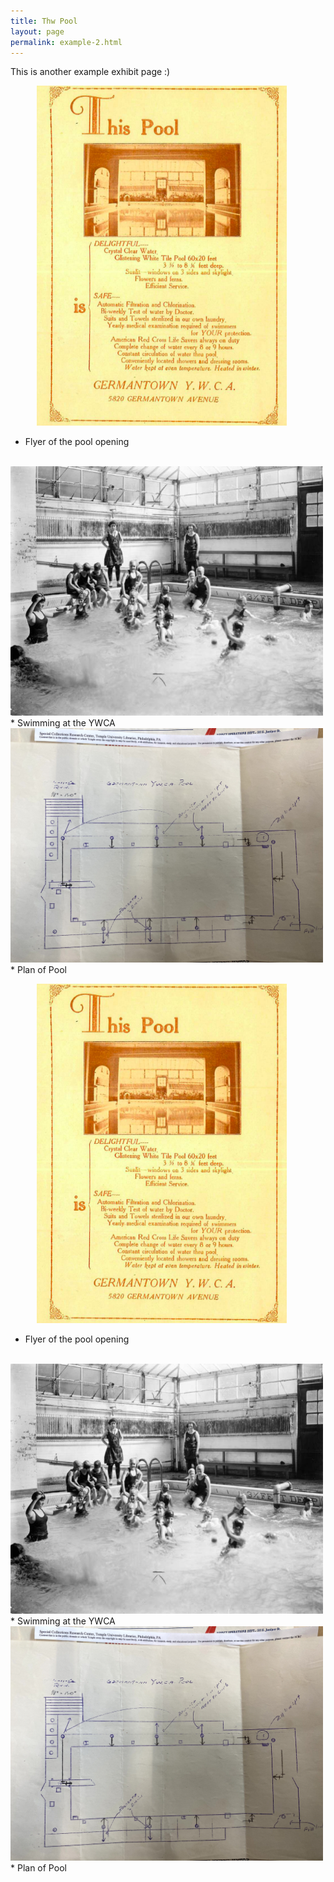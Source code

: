 ```yaml
---
title: Thw Pool
layout: page
permalink: example-2.html
---
```


This is another example exhibit page :)

&emsp;&emsp;&emsp;<img src="assets\pics\pool_opening_1915.png" alt="Pool Flyer" width="400px"/>
* Flyer of the pool opening

<br>

<img src="assets\pics\swimming.jpg" alt="Swimming " width="500px" align:left/>
* Swimming at the YWCA

<br>

<img src="assets\pics\plan.jpg" alt="Pool Plan" width="500px" position="center"/>
* Plan of Pool

<br>

&emsp;&emsp;&emsp;<img src="assets\pics\pool_opening_1915.png" alt="Pool Flyer" width="400px"/>
* Flyer of the pool opening

<br>

<img src="assets\pics\swimming.jpg" alt="Swimming " width="500px" align:left/>
* Swimming at the YWCA

<br>

<img src="assets\pics\plan.jpg" alt="Pool Plan" width="500px" position="center"/>
* Plan of Pool

<br>